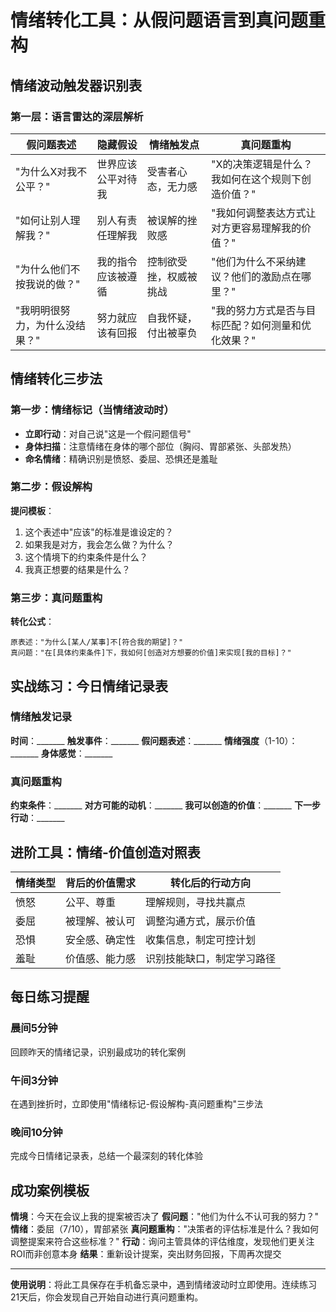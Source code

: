 # 情绪转化工具：从假问题语言到真问题重构

## 情绪波动触发器识别表

### 第一层：语言雷达的深层解析

| 假问题表述 | 隐藏假设 | 情绪触发点 | 真问题重构 |
|-----------|----------|------------|------------|
| "为什么X对我不公平？" | 世界应该公平对待我 | 受害者心态，无力感 | "X的决策逻辑是什么？我如何在这个规则下创造价值？" |
| "如何让别人理解我？" | 别人有责任理解我 | 被误解的挫败感 | "我如何调整表达方式让对方更容易理解我的价值？" |
| "为什么他们不按我说的做？" | 我的指令应该被遵循 | 控制欲受挫，权威被挑战 | "他们为什么不采纳建议？他们的激励点在哪里？" |
| "我明明很努力，为什么没结果？" | 努力就应该有回报 | 自我怀疑，付出被辜负 | "我的努力方式是否与目标匹配？如何测量和优化效果？" |

## 情绪转化三步法

### 第一步：情绪标记（当情绪波动时）
- **立即行动**：对自己说"这是一个假问题信号"
- **身体扫描**：注意情绪在身体的哪个部位（胸闷、胃部紧张、头部发热）
- **命名情绪**：精确识别是愤怒、委屈、恐惧还是羞耻

### 第二步：假设解构
**提问模板**：
1. 这个表述中"应该"的标准是谁设定的？
2. 如果我是对方，我会怎么做？为什么？
3. 这个情境下的约束条件是什么？
4. 我真正想要的结果是什么？

### 第三步：真问题重构
**转化公式**：
```
原表述："为什么[某人/某事]不[符合我的期望]？"
真问题："在[具体约束条件]下，我如何[创造对方想要的价值]来实现[我的目标]？"
```

## 实战练习：今日情绪记录表

### 情绪触发记录
**时间**：_______
**触发事件**：_______
**假问题表述**：_______
**情绪强度**（1-10）：_______
**身体感觉**：_______

### 真问题重构
**约束条件**：_______
**对方可能的动机**：_______
**我可以创造的价值**：_______
**下一步行动**：_______

## 进阶工具：情绪-价值创造对照表

| 情绪类型 | 背后的价值需求 | 转化后的行动方向 |
|----------|----------------|------------------|
| 愤怒 | 公平、尊重 | 理解规则，寻找共赢点 |
| 委屈 | 被理解、被认可 | 调整沟通方式，展示价值 |
| 恐惧 | 安全感、确定性 | 收集信息，制定可控计划 |
| 羞耻 | 价值感、能力感 | 识别技能缺口，制定学习路径 |

## 每日练习提醒

### 晨间5分钟
回顾昨天的情绪记录，识别最成功的转化案例

### 午间3分钟
在遇到挫折时，立即使用"情绪标记-假设解构-真问题重构"三步法

### 晚间10分钟
完成今日情绪记录表，总结一个最深刻的转化体验

## 成功案例模板

**情境**：今天在会议上我的提案被否决了
**假问题**："他们为什么不认可我的努力？"
**情绪**：委屈（7/10），胃部紧张
**真问题重构**："决策者的评估标准是什么？我如何调整提案来符合这些标准？"
**行动**：询问主管具体的评估维度，发现他们更关注ROI而非创意本身
**结果**：重新设计提案，突出财务回报，下周再次提交

---

**使用说明**：将此工具保存在手机备忘录中，遇到情绪波动时立即使用。连续练习21天后，你会发现自己开始自动进行真问题重构。